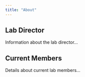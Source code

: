 ```yaml
---
title: "About"
---
```


<h2 id="lab-director">Lab Director</h2>
<p>Information about the lab director...</p>

<h2 id="current-members">Current Members</h2>
<p>Details about current lab members...</p>
